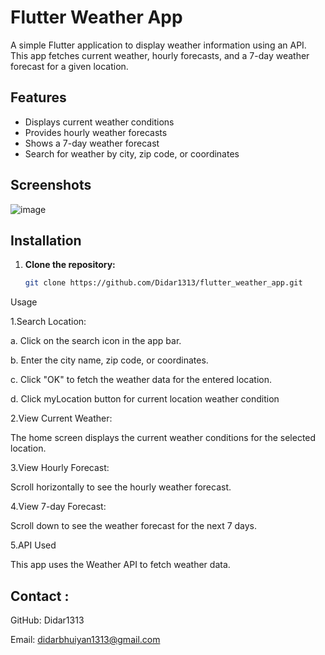 # Flutter Weather App

A simple Flutter application to display weather information using an API. This app fetches current weather, hourly forecasts, and a 7-day weather forecast for a given location.

## Features

- Displays current weather conditions
- Provides hourly weather forecasts
- Shows a 7-day weather forecast
- Search for weather by city, zip code, or coordinates

## Screenshots

![image](https://github.com/Didar1313/flutter_weather_app/assets/73778140/72ef0cf7-afb6-4c33-93ab-0ba3290610c1)



## Installation

1. **Clone the repository:**
   ```bash
   git clone https://github.com/Didar1313/flutter_weather_app.git


Usage

1.Search Location:

   a. Click on the search icon in the app bar.
   
   b. Enter the city name, zip code, or coordinates.
   
   c. Click "OK" to fetch the weather data for the entered location.
   
   d. Click myLocation button for current location weather condition
   
2.View Current Weather:

The home screen displays the current weather conditions for the selected location.

3.View Hourly Forecast:

Scroll horizontally to see the hourly weather forecast.

4.View 7-day Forecast:

Scroll down to see the weather forecast for the next 7 days.

5.API Used

This app uses the Weather API to fetch weather data.

## Contact :

GitHub: Didar1313

Email: didarbhuiyan1313@gmail.com
